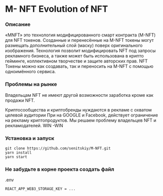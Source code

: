 # M- NFT  Evolution of NFT
### Описание
«MNFT» это технология модифицированного смарт контракта (M-NFT) для NFT токенов. Созданные и перенесённые на M-NFT токены могут размещать дополнительный слой (маску) поверх оригинального изображения. Технология позволит модифицировать NFT под запросы рекламного бизнеса, а также может быть использована в крипто гейминге, коллективном творчестве и защите авторских прав.
NFT Токены можно как создавать, так и переносить на M-NFT с помощью одноимённого сервиса.

###  Проблемы на рынке 
Владельцам NFT не имеют другой возможности заработка кроме как продажи NFT.

Криптосообщества и криптобренды нуждаются в рекламе с охватом целевой аудитории
При на GOOGLE и Facebook, действует ограничение на рекламу криптопродуктов.
Мы решаем проблему владельцев NFT  и рекламодателей. WIN -WIN


### Установка и запуск
```
git clone https://github.com/senitskiy/M-NFT.git
yarn install
yarn start
```

### Не забудьте в корне проекта создать файл 
.env
```
REACT_APP_WEB3_STORAGE_KEY = ...
```
